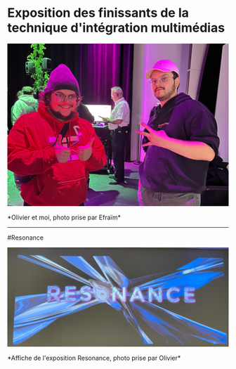 # Exposition des finissants de la technique d'intégration multimédias

<p align="center">
  <img src="./photos/oli_moi.jpg">
</p>
*Olivier et moi, photo prise par Efraïm*

---

#Resonance

<p align="center">
  <img src="./photos/resonance.jpg">
</p>
*Affiche de l'exposition Resonance, photo prise par Olivier*

